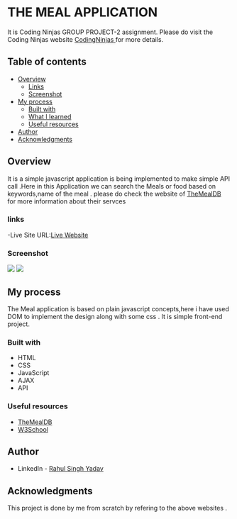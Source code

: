 # THE MEAL APPLICATION

It is  Coding Ninjas GROUP PROJECT-2 assignment. Please do visit the Coding Ninjas website [CodingNinjas ](https://www.codingninjas.com/) for more details.

## Table of contents

- [Overview](#overview)
  -  [Links](#links) 
  - [Screenshot](#screenshot)
- [My process](#my-process)
  - [Built with](#built-with)
  - [What I learned](#what-i-learned)
  - [Useful resources](#useful-resources)
- [Author](#author)
- [Acknowledgments](#acknowledgments)

## Overview

It is a simple javascript application is being implemented to make simple API call .Here in this Application we can search the Meals or food based on keywords,name of the meal . please do check the website of [TheMealDB](https://www.themealdb.com/api.php) for more information about their servces

### links
  -Live Site URL:[Live Website](https://singhmp968.github.io/The-Meal-API-Project/)
  
### Screenshot

![](images/image1.png)
![](images/Screenshot.png)

## My process

The Meal application is based on plain javascript concepts,here i have used DOM to implement the design along with some css . It is simple front-end project.  
### Built with

- HTML
- CSS
- JavaScript
- AJAX
- API
### Useful resources

- [TheMealDB](https://www.themealdb.com/api.php)
- [W3School](https://www.w3schools.com/)

## Author

- LinkedIn - [Rahul Singh Yadav](https://www.linkedin.com/in/rahul-yadav-73624614a/)


## Acknowledgments

This project is done by me from scratch by refering to the above websites .
